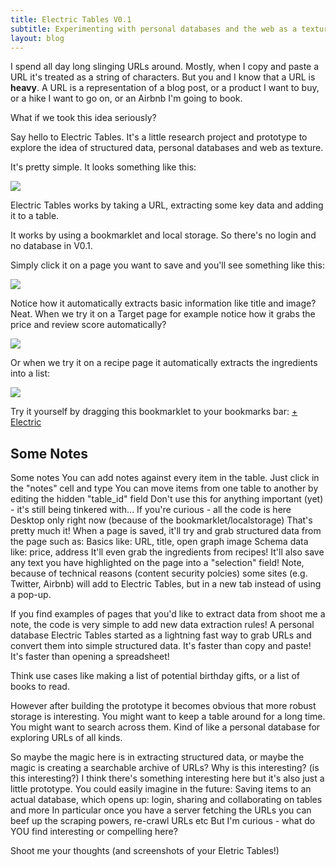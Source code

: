 ```yaml
---
title: Electric Tables V0.1
subtitle: Experimenting with personal databases and the web as a texture
layout: blog
---
```


I spend all day long slinging URLs around. Mostly, when I copy and paste a URL it's treated as a string of characters. But you and I know that a URL is **heavy**. A URL is a representation of a blog post, or a product I want to buy, or a hike I want to go on, or an Airbnb I'm going to book.

What if we took this idea seriously?

Say hello to Electric Tables. It's a little research project and prototype to explore the idea of structured data, personal databases and web as texture.

It's pretty simple. It looks something like this:

![](/images/electritables-asheville.png)

Electric Tables works by taking a URL, extracting some key data and adding it to a table.

It works by using a bookmarklet and local storage. So there's no login and no database in V0.1.

Simply click it on a page you want to save and you'll see something like this:

![](/images/electritables-tomcritchlow.png)

Notice how it automatically extracts basic information like title and image? Neat. When we try it on a Target page for example notice how it grabs the price and review score automatically?

![](/images/electritables-target.png)

Or when we try it on a recipe page it automatically extracts the ingredients into a list:

![](/images/electritables-recipe.png)

Try it yourself by dragging this bookmarklet to your bookmarks bar: <a href="javascript:(function(){ document.addEventListener(&quot;securitypolicyviolation&quot;, function(e) { var data = {}; data[&quot;url&quot;] = encodeURIComponent(window.location); data[&quot;title&quot;] = encodeURIComponent(document.title); if(window.getSelection().toString() != ''){ data[&quot;selection&quot;] = window.getSelection(); } var params_url = &quot;https://electric-tables.glitch.me/?&quot;; for (const [key, value] of Object.entries(data)){ params_url += key +&quot;=&quot;+ value+&quot;&amp;&quot;; }; window.open(params_url,&quot;electric tables&quot;); }); const zipripscript =  document.createElement('script'); zipripscript.src = &quot;https://electric-tables.glitch.me/ziprip-latest.min.js&quot;; zipripscript.setAttribute(&quot;id&quot;,&quot;electrictablesziprip&quot;); zipripscript.async = false; zipripscript.addEventListener('load', () => { zipriploaded = true; }); document.body.appendChild(zipripscript); document.body.appendChild(document.createElement('script')).src='https://electric-tables.glitch.me/bookmarklet.js'; })(); " id="bookmarklet_link">+ Electric</a>

## Some Notes




Some notes
You can add notes against every item in the table. Just click in the "notes" cell and type
You can move items from one table to another by editing the hidden "table_id" field
Don't use this for anything important (yet) - it's still being tinkered with...
If you're curious - all the code is here
Desktop only right now (because of the bookmarklet/localstorage)
That's pretty much it!
When a page is saved, it'll try and grab structured data from the page such as:
Basics like: URL, title, open graph image
Schema data like: price, address
It'll even grab the ingredients from recipes!
It'll also save any text you have highlighted on the page into a "selection" field!
Note, because of technical reasons (content security polcies) some sites (e.g. Twitter, Airbnb) will add to Electric Tables, but in a new tab instead of using a pop-up.

If you find examples of pages that you'd like to extract data from shoot me a note, the code is very simple to add new data extraction rules!
A personal database
Electric Tables started as a lightning fast way to grab URLs and convert them into simple structured data. It's faster than copy and paste! It's faster than opening a spreadsheet!

Think use cases like making a list of potential birthday gifts, or a list of books to read.

However after building the prototype it becomes obvious that more robust storage is interesting. You might want to keep a table around for a long time. You might want to search across them. Kind of like a personal database for exploring URLs of all kinds.

So maybe the magic here is in extracting structured data, or maybe the magic is creating a searchable archive of URLs?
Why is this interesting? (is this interesting?)
I think there's something interesting here but it's also just a little prototype. You could easily imagine in the future:
Saving items to an actual database, which opens up: login, sharing and collaborating on tables and more
In particular once you have a server fetching the URLs you can beef up the scraping powers, re-crawl URLs etc
But I'm curious - what do YOU find interesting or compelling here?

Shoot me your thoughts (and screenshots of your Eletric Tables!)